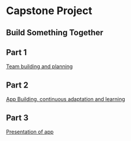 # Capstone Project

## Build Something Together

## Part 1

[Team building and planning](./part-1.md)

## Part 2

[App Building, continuous adaptation and learning](./part-2.md)

## Part 3

[Presentation of app](./part-3.md)
